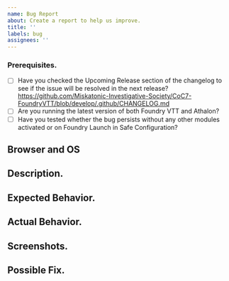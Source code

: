 ```yaml
---
name: Bug Report
about: Create a report to help us improve.
title: ''
labels: bug
assignees: ''
---
```


<!--- Provide a general summary of the issue in the Title above. -->

### Prerequisites.

<!-- Your issue may already be reported! Please search on the issue tracker before creating one. -->

- [ ] Have you checked the Upcoming Release section of the changelog to see if the issue will be resolved in the next release? https://github.com/Miskatonic-Investigative-Society/CoC7-FoundryVTT/blob/develop/.github/CHANGELOG.md
- [ ] Are you running the latest version of both Foundry VTT and Athalon?
- [ ] Have you tested whether the bug persists without any other modules activated or on Foundry Launch in Safe Configuration?

## Browser and OS

<!--- Provide the browser and operating system you are using -->

## Description.

<!--- Provide a more detailed introduction to the issue itself, and why you consider it to be a bug. -->

## Expected Behavior.

<!--- Tell us what should happen. -->

## Actual Behavior.

<!--- Tell us what happens instead. -->

## Screenshots.

<!-- If appropriate. -->

## Possible Fix.

<!--- Not obligatory, but suggest a fix or reason for the bug. -->
